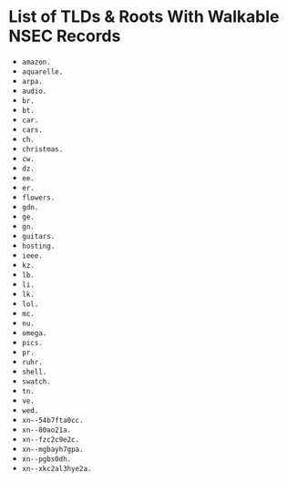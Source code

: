 # List of TLDs & Roots With Walkable NSEC Records

* `amazon.`
* `aquarelle.`
* `arpa.`
* `audio.`
* `br.`
* `bt.`
* `car.`
* `cars.`
* `ch.`
* `christmas.`
* `cw.`
* `dz.`
* `ee.`
* `er.`
* `flowers.`
* `gdn.`
* `ge.`
* `gn.`
* `guitars.`
* `hosting.`
* `ieee.`
* `kz.`
* `lb.`
* `li.`
* `lk.`
* `lol.`
* `mc.`
* `nu.`
* `omega.`
* `pics.`
* `pr.`
* `ruhr.`
* `shell.`
* `swatch.`
* `tn.`
* `ve.`
* `wed.`
* `xn--54b7fta0cc.`
* `xn--80ao21a.`
* `xn--fzc2c9e2c.`
* `xn--mgbayh7gpa.`
* `xn--pgbs0dh.`
* `xn--xkc2al3hye2a.`
